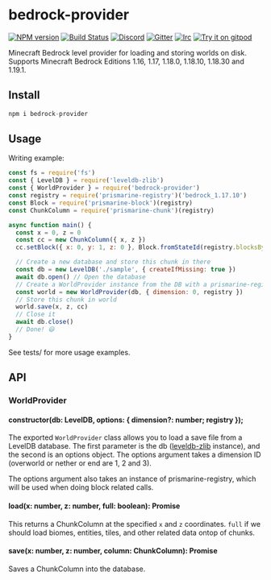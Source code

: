 # bedrock-provider
[![NPM version](https://img.shields.io/npm/v/bedrock-provider.svg)](http://npmjs.com/package/bedrock-provider)
[![Build Status](https://github.com/PrismarineJS/bedrock-provider/workflows/CI/badge.svg)](https://github.com/PrismarineJS/bedrock-provider/actions?query=workflow%3A%22CI%22)
[![Discord](https://img.shields.io/badge/chat-on%20discord-brightgreen.svg)](https://discord.gg/GsEFRM8)
[![Gitter](https://img.shields.io/badge/chat-on%20gitter-brightgreen.svg)](https://gitter.im/PrismarineJS/general)
[![Irc](https://img.shields.io/badge/chat-on%20irc-brightgreen.svg)](https://irc.gitter.im/)
[![Try it on gitpod](https://img.shields.io/badge/try-on%20gitpod-brightgreen.svg)](https://gitpod.io/#https://github.com/PrismarineJS/bedrock-provider)

Minecraft Bedrock level provider for loading and storing worlds on disk. Supports Minecraft Bedrock Editions 1.16, 1.17, 1.18.0, 1.18.10, 1.18.30 and 1.19.1.

## Install

```js
npm i bedrock-provider
```

## Usage

Writing example:

```js
const fs = require('fs')
const { LevelDB } = require('leveldb-zlib')
const { WorldProvider } = require('bedrock-provider')
const registry = require('prismarine-registry')('bedrock_1.17.10')
const Block = require('prismarine-block')(registry)
const ChunkColumn = require('prismarine-chunk')(registry)

async function main() {
  const x = 0, z = 0
  const cc = new ChunkColumn({ x, z })
  cc.setBlock({ x: 0, y: 1, z: 0 }, Block.fromStateId(registry.blocksByName.dirt.defaultState))

  // Create a new database and store this chunk in there
  const db = new LevelDB('./sample', { createIfMissing: true })
  await db.open() // Open the database
  // Create a WorldProvider instance from the DB with a prismarine-registry
  const world = new WorldProvider(db, { dimension: 0, registry })
  // Store this chunk in world
  world.save(x, z, cc)
  // Close it
  await db.close() 
  // Done! 😃
}
```

See tests/ for more usage examples.

## API

### WorldProvider

#### constructor(db: LevelDB, options: { dimension?: number; registry });

The exported `WorldProvider` class allows you to load a save file from a LevelDB database. The
first parameter is the db ([leveldb-zlib](http://npmjs.com/package/leveldb-zlib) instance), and the
second is an options object. The options argument takes a dimension ID (overworld or nether or end are 1, 2 and 3).

The options argument also takes an instance of prismarine-registry, which will be used when doing block related calls.

#### load(x: number, z: number, full: boolean): Promise<ChunkColumn>

This returns a ChunkColumn at the specified `x` and `z` coordinates. `full` if we should load biomes,
entities, tiles, and other related data ontop of chunks.

#### save(x: number, z: number, column: ChunkColumn): Promise<void>

Saves a ChunkColumn into the database.
